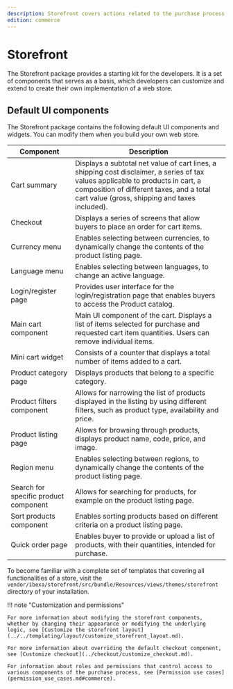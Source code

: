 ```yaml
---
description: Storefront covers actions related to the purchase process.
edition: commerce
---
```


# Storefront

The Storefront package provides a starting kit for the developers.
It is a set of components that serves as a basis, which developers can 
customize and extend to create their own implementation of a web store.

## Default UI components

The Storefront package contains the following default UI components and widgets.
You can modify them when you build your own web store.

| Component | Description |
|------------|----------|
| Cart summary | Displays a subtotal net value of cart lines, a shipping cost disclaimer, a series of tax values applicable to products in cart, a composition of different taxes, and a total cart value (gross, shipping and taxes included). |
| Checkout | Displays a series of screens that allow buyers to place an order for cart items. |
| Currency menu | Enables selecting between currencies, to dynamically change the contents of the product listing page. |
| Language menu | Enables selecting between languages, to change an active language. |
| Login/register page |  Provides user interface for the login/registration page that enables buyers to access the Product catalog.|
| Main cart component | Main UI component of the cart. Displays a list of items selected for purchase and requested cart item quantities. Users can remove individual items. |
| Mini cart widget | Consists of a counter that displays a total number of items added to a cart. |
| Product category page | Displays products that belong to a specific category. |
| Product filters component | Allows for narrowing the list of products displayed in the listing by using different filters, such as product type, availability and price. |
| Product listing page | Allows for browsing through products, displays product name, code, price, and image. |
| Region menu | Enables selecting between regions, to dynamically change the contents of the product listing page. | 
| Search for specific product component | Allows for searching for products, for example on the product listing page. |
| Sort products component | Enables sorting products based on different criteria on a product listing page. |
|Quick order page|Enables buyer to provide or upload a list of products, with their quantities, intended for purchase.|

To become familiar with a complete set of templates that covering all functionalities of a store, visit the `vendor/ibexa/storefront/src/bundle/Resources/views/themes/storefront` directory of your installation.

!!! note "Customization and permissions"

    For more information about modifying the storefront components, whether by changing their appearance or modifying the underlying logic, see [Customize the storefront layout](../../templating/layout/customize_storefront_layout.md).

    For more information about overriding the default checkout component, see [Customize checkout](../checkout/customize_checkout.md).

    For information about roles and permissions that control access to various components of the purchase process, see [Permission use cases](permission_use_cases.md#commerce).